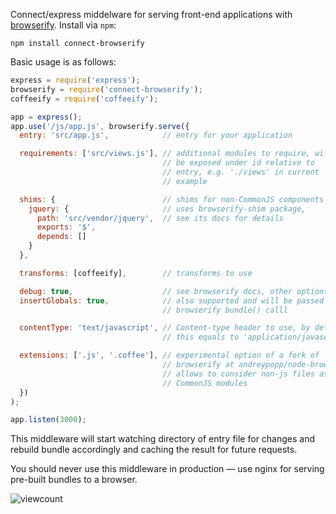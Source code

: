 Connect/express middelware for serving front-end applications with
[browserify][]. Install via `npm`:

    npm install connect-browserify

Basic usage is as follows:

```javascript
express = require('express');
browserify = require('connect-browserify');
coffeeify = require('coffeeify');

app = express();
app.use('/js/app.js', browserify.serve({
  entry: 'src/app.js',            // entry for your application

  requirements: ['src/views.js'], // additional modules to require, will
                                  // be exposed under id relative to
                                  // entry, e.g. './views' in current
                                  // example

  shims: {                        // shims for non-CommonJS components
    jquery: {                     // uses browserify-shim package,
      path: 'src/vendor/jquery',  // see its docs for details
      exports: '$',
      depends: []
    }
  },

  transforms: [coffeeify],        // transforms to use

  debug: true,                    // see browserify docs, other options are
  insertGlobals: true,            // also supported and will be passed to
                                  // browserify bundle() calll

  contentType: 'text/javascript', // Content-type header to use, by default
                                  // this equals to 'application/javascript'

  extensions: ['.js', '.coffee'], // experimental option of a fork of
                                  // browserify at andreypopp/node-browserify,
                                  // allows to consider non-js files as
                                  // CommonJS modules
  })
);

app.listen(3000);
```

This middleware will start watching directory of entry file for changes and
rebuild bundle accordingly and caching the result for future requests.

You should never use this middleware in production — use nginx for serving
pre-built bundles to a browser.

[browserify]: http://browserify.org


![viewcount](https://viewcount.jepso.com/count/andreypopp/connect-browserify.png)

